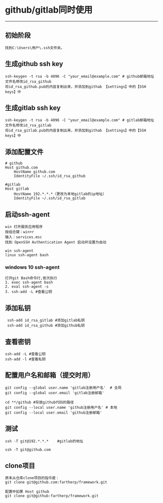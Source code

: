 ﻿# github/gitlab同时使用

---
## 初始阶段
```
找到C:\Users\用户\.ssh文件夹。
```

## 生成github ssh key
```
ssh-keygen -t rsa -b 4096 -C "your_email@example.com" # github邮箱地址 文件名修改id_rsa_github
将id_rsa_github.pub的内容复制出来，并添加到githab 【settings】中的【SSH keys】中
```

## 生成gitlab ssh key
```
ssh-keygen -t rsa -b 4096 -C "your_email@example.com" # gitlab邮箱地址 文件名修改id_rsa_gitlab
将id_rsa_gitlab.pub的内容复制出来，并添加到githab 【settings】中的【SSH keys】中
```

## 添加配置文件
```
# github
Host github.com
	HostName github.com
	IdentityFile ~/.ssh/id_rsa_github
	
#gitlab
Host gitlab
    HostName 192.*.*.*（更改为本地gitlab的ip地址）
    IdentityFile ~/.ssh/id_rsa_gitlab
```

## 启动ssh-agent
```
win 打开服务应用程序
按组合键：win+r 
输入：services.msc
找到 OpenSSH Authentication Agent 启动并设置为自动

win ssh-agent
linux ssh-agent bash
```

### windows 10 ssh-agent 
```
打开git Bash命令行,依次执行
1. exec ssh-agent bash
2. eval ssh-agent -s
3. ssh-add -L #查看公钥
```

## 添加私钥
```
 ssh-add id_rsa_gitlab #添加gitlab私钥
 ssh-add id_rsa_github #添加github私钥
```

## 查看密钥
```
ssh-add -L #查看公钥
ssh-add -l #查看私钥
```

## 配置用户名和邮箱（提交时用）
```
git config --global user.name 'gitlab注册用户名'  # 全局
git config --global user.email 'gitlab注册邮箱'

cd **/github #存放github代码的路径
git config --local user.name 'github注册用户名' # 本地
git config --local user.email 'github注册邮箱'
```

## 测试
```
ssh -T git@192.*.*.*    #gitlab的地址

ssh -T git@github.com
```

## clone项目
```
原本从仓库clone项目的指令是：
git clone git@github.com:fartherp/framework.git

配置中如果 Host github
git clone git@github:fartherp/framework.git
```